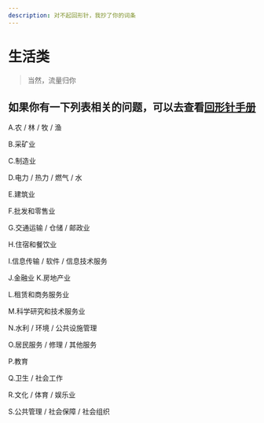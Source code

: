 ```yaml
---
description: 对不起回形针，我抄了你的词条
---
```


# 生活类

> 当然，流量归你

## 如果你有一下列表相关的问题，可以去查看[回形针手册](https://ipaperclip.net)

A.农 / 林 / 牧 / 渔

B.采矿业

C.制造业

D.电力 / 热力 / 燃气 / 水

E.建筑业

F.批发和零售业

G.交通运输 / 仓储 / 邮政业

H.住宿和餐饮业

I.信息传输 / 软件 / 信息技术服务

J.金融业 K.房地产业

L.租赁和商务服务业

M.科学研究和技术服务业

N.水利 / 环境 / 公共设施管理

O.居民服务 / 修理 / 其他服务

P.教育

Q.卫生 / 社会工作

R.文化 / 体育 / 娱乐业

S.公共管理 / 社会保障 / 社会组织


